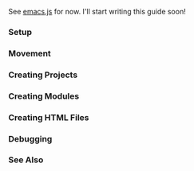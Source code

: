 See [emacs.js](https://github.com/azer/emacs.js) for now. I'll start writing this guide soon!

### Setup
### Movement
### Creating Projects
### Creating Modules
### Creating HTML Files
### Debugging
### See Also
